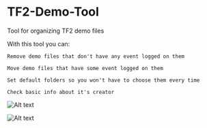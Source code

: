 # TF2-Demo-Tool
Tool for organizing TF2 demo files

With this tool you can:

    Remove demo files that don't have any event logged on them
    
    Move demo files that have some event logged on them
    
    Set default folders so you won't have to choose them every time
    
    Check basic info about it's creator

![Alt text](http://i.imgur.com/Qr9Jc8u.png "")

![Alt text](http://i.imgur.com/df1ejw6.png "")

